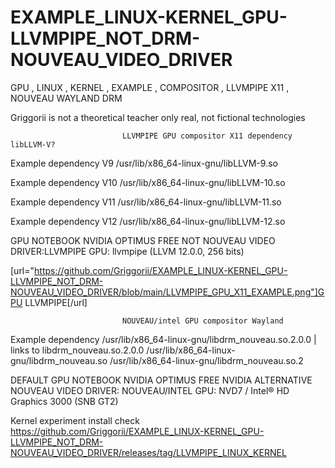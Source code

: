 # EXAMPLE_LINUX-KERNEL_GPU-LLVMPIPE_NOT_DRM-NOUVEAU_VIDEO_DRIVER
GPU , LINUX , KERNEL , EXAMPLE , COMPOSITOR , LLVMPIPE X11 , NOUVEAU WAYLAND DRM

Griggorii is not a theoretical teacher only real, not fictional technologies

                             LLVMPIPE GPU compositor X11 dependency libLLVM-V?

Example dependency V9 /usr/lib/x86_64-linux-gnu/libLLVM-9.so

Example dependency V10 /usr/lib/x86_64-linux-gnu/libLLVM-10.so

Example dependency V11 /usr/lib/x86_64-linux-gnu/libLLVM-11.so

Example dependency V12 /usr/lib/x86_64-linux-gnu/libLLVM-12.so


GPU NOTEBOOK NVIDIA OPTIMUS FREE NOT NOUVEAU VIDEO DRIVER:LLVMPIPE GPU: llvmpipe (LLVM 12.0.0, 256 bits) 

[url="https://github.com/Griggorii/EXAMPLE_LINUX-KERNEL_GPU-LLVMPIPE_NOT_DRM-NOUVEAU_VIDEO_DRIVER/blob/main/LLVMPIPE_GPU_X11_EXAMPLE.png"]GPU LLVMPIPE[/url]

                             NOUVEAU/intel GPU compositor Wayland

Example dependency /usr/lib/x86_64-linux-gnu/libdrm_nouveau.so.2.0.0 | links to libdrm_nouveau.so.2.0.0 /usr/lib/x86_64-linux-gnu/libdrm_nouveau.so /usr/lib/x86_64-linux-gnu/libdrm_nouveau.so.2

DEFAULT GPU NOTEBOOK NVIDIA OPTIMUS FREE NVIDIA ALTERNATIVE NOUVEAU VIDEO DRIVER: NOUVEAU/INTEL GPU: NVD7 / Intel® HD Graphics 3000 (SNB GT2)

Kernel experiment install check https://github.com/Griggorii/EXAMPLE_LINUX-KERNEL_GPU-LLVMPIPE_NOT_DRM-NOUVEAU_VIDEO_DRIVER/releases/tag/LLVMPIPE_LINUX_KERNEL
